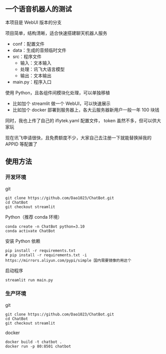 ## 一个语音机器人的测试

本项目是 WebUI 版本的分支

项目简单，结构清晰，适合快速搭建聊天机器人服务
- conf：配置文件
- data：生成的音频临时文件
- src：程序文件
  - 输入：文本输入
  - 处理：讯飞大语言模型
  - 输出：文本输出
- main.py：程序入口

使用 Python，且各组件间模块化处理，可以单独移植
- 比如加个 streamlit 做一个 WebUI，可以快速展示
- 比如加个 docker 部署到服务器上，各大云服务器新用户一般一年 100 块钱

同时，我也上传了自己的 iflytek.yaml 配置文件， token 虽然不多，但可以供大家玩

现在讯飞申请很快，且免费额度不少，大家自己去注册一下就能替换掉我的 APPID 等配置了

## 使用方法

### 开发环境

git

```shell
git clone https://github.com/Dao1023/ChatBot.git
cd ChatBot
git checkout streamlit

```

Python（推荐 conda 环境）

```shell
conda create -n ChatBot python=3.10
conda activate ChatBot
```

安装 Python 依赖

```shell
pip install -r requirements.txt
# pip install -r requirements.txt -i https://mirrors.aliyun.com/pypi/simple 国内需要镜像的用这个
```

启动程序

```shell
streamlit run main.py
```
### 生产环境

git

```shell
git clone https://github.com/Dao1023/ChatBot.git
cd ChatBot
git checkout streamlit
```

docker

```shell
docker build -t chatbot .
docker run -p 80:8501 chatbot
```
